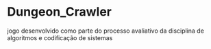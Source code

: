 # Dungeon_Crawler
jogo desenvolvido como parte do processo avaliativo da disciplina de algoritmos e codificação de sistemas
